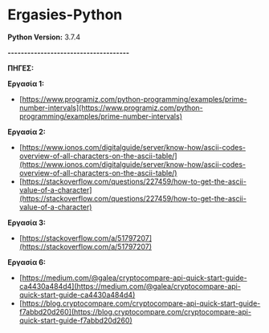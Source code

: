 # Ergasies-Python

**Python Version:** 3.7.4

**-------------------------------------**

**ΠΗΓΕΣ:**

**Εργασία 1:**

* [https://www.programiz.com/python-programming/examples/prime-number-intervals](https://www.programiz.com/python-programming/examples/prime-number-intervals) 


**Εργασία 2:**

* [https://www.ionos.com/digitalguide/server/know-how/ascii-codes-overview-of-all-characters-on-the-ascii-table/](https://www.ionos.com/digitalguide/server/know-how/ascii-codes-overview-of-all-characters-on-the-ascii-table/)
* [https://stackoverflow.com/questions/227459/how-to-get-the-ascii-value-of-a-character](https://stackoverflow.com/questions/227459/how-to-get-the-ascii-value-of-a-character)


**Εργασία 3:**

* [https://stackoverflow.com/a/51797207](https://stackoverflow.com/a/51797207) 


**Εργασία 6:**
* [https://medium.com/@galea/cryptocompare-api-quick-start-guide-ca4430a484d4](https://medium.com/@galea/cryptocompare-api-quick-start-guide-ca4430a484d4)
* [https://blog.cryptocompare.com/cryptocompare-api-quick-start-guide-f7abbd20d260](https://blog.cryptocompare.com/cryptocompare-api-quick-start-guide-f7abbd20d260)

